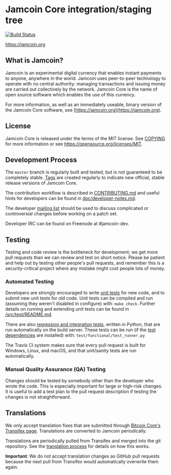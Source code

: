 Jamcoin Core integration/staging tree
=====================================

[![Build Status](https://travis-ci.org/jamcoin-project/jamcoin.svg?branch=master)](https://travis-ci.org/jamcoin-project/jamcoin)

https://jamcoin.org

What is Jamcoin?
----------------

Jamcoin is an experimental digital currency that enables instant payments to
anyone, anywhere in the world. Jamcoin uses peer-to-peer technology to operate
with no central authority: managing transactions and issuing money are carried
out collectively by the network. Jamcoin Core is the name of open source
software which enables the use of this currency.

For more information, as well as an immediately useable, binary version of
the Jamcoin Core software, see [https://jamcoin.org](https://jamcoin.org).

License
-------

Jamcoin Core is released under the terms of the MIT license. See [COPYING](COPYING) for more
information or see https://opensource.org/licenses/MIT.

Development Process
-------------------

The `master` branch is regularly built and tested, but is not guaranteed to be
completely stable. [Tags](https://github.com/jamcoin-project/jamcoin/tags) are created
regularly to indicate new official, stable release versions of Jamcoin Core.

The contribution workflow is described in [CONTRIBUTING.md](CONTRIBUTING.md)
and useful hints for developers can be found in [doc/developer-notes.md](doc/developer-notes.md).

The developer [mailing list](https://groups.google.com/forum/#!forum/jamcoin-dev)
should be used to discuss complicated or controversial changes before working
on a patch set.

Developer IRC can be found on Freenode at #jamcoin-dev.

Testing
-------

Testing and code review is the bottleneck for development; we get more pull
requests than we can review and test on short notice. Please be patient and help out by testing
other people's pull requests, and remember this is a security-critical project where any mistake might cost people
lots of money.

### Automated Testing

Developers are strongly encouraged to write [unit tests](src/test/README.md) for new code, and to
submit new unit tests for old code. Unit tests can be compiled and run
(assuming they weren't disabled in configure) with: `make check`. Further details on running
and extending unit tests can be found in [/src/test/README.md](/src/test/README.md).

There are also [regression and integration tests](/test), written
in Python, that are run automatically on the build server.
These tests can be run (if the [test dependencies](/test) are installed) with: `test/functional/test_runner.py`

The Travis CI system makes sure that every pull request is built for Windows, Linux, and macOS, and that unit/sanity tests are run automatically.

### Manual Quality Assurance (QA) Testing

Changes should be tested by somebody other than the developer who wrote the
code. This is especially important for large or high-risk changes. It is useful
to add a test plan to the pull request description if testing the changes is
not straightforward.

Translations
------------

We only accept translation fixes that are submitted through [Bitcoin Core's Transifex page](https://www.transifex.com/projects/p/bitcoin/).
Translations are converted to Jamcoin periodically.

Translations are periodically pulled from Transifex and merged into the git repository. See the
[translation process](doc/translation_process.md) for details on how this works.

**Important**: We do not accept translation changes as GitHub pull requests because the next
pull from Transifex would automatically overwrite them again.
